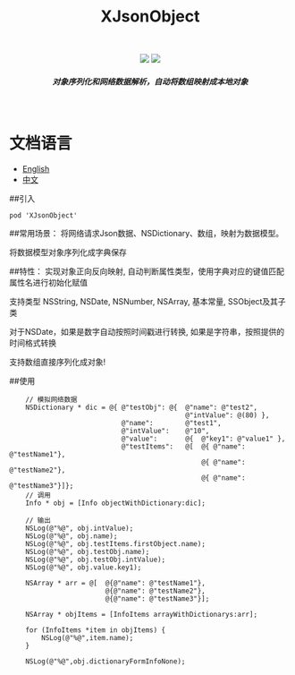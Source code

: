 <h1 align="center">XJsonObject</h1>
<br>
	<p align="center">
		<img src="https://img.shields.io/badge/版本-v0.0.1-blue.svg" />
		<img src="https://img.shields.io/badge/语言-OC-red.svg" />
	</p>
	<h5 align="center">对象序列化和网络数据解析，自动将数组映射成本地对象</h5>
</br>

# 文档语言
* [English](./README.md)
* [中文](doc/README_zh.md)

##引入
```
pod 'XJsonObject'
```
##常用场景：
将网络请求Json数据、NSDictionary、数组，映射为数据模型。

将数据模型对象序列化成字典保存

##特性：
实现对象正向反向映射, 自动判断属性类型，使用字典对应的键值匹配属性名进行初始化赋值

支持类型 NSString, NSDate, NSNumber, NSArray, 基本常量, SSObject及其子类

对于NSDate，如果是数字自动按照时间戳进行转换, 如果是字符串，按照提供的时间格式转换

支持数组直接序列化成对象!

##使用
```
    // 模拟网络数据
    NSDictionary * dic = @{ @"testObj": @{  @"name": @"test2",
                                            @"intValue": @(80) },
                            @"name":        @"test1",
                            @"intValue":    @"10",
                            @"value":       @{  @"key1": @"value1" },
                            @"testItems":   @[  @{ @"name": @"testName1"},
                                                @{ @"name": @"testName2"},
                                                @{ @"name": @"testName3"}]};
    // 调用
    Info * obj = [Info objectWithDictionary:dic];

    // 输出
    NSLog(@"%@", obj.intValue);
    NSLog(@"%@", obj.name);
    NSLog(@"%@", obj.testItems.firstObject.name);
    NSLog(@"%@", obj.testObj.name);
    NSLog(@"%@", obj.testObj.intValue);
    NSLog(@"%@", obj.value.key1);
```

```
    NSArray * arr = @[  @{@"name": @"testName1"},
                        @{@"name": @"testName2"},
                        @{@"name": @"testName3"}];
    
    NSArray * objItems = [InfoItems arrayWithDictionarys:arr];

    for (InfoItems *item in objItems) {
        NSLog(@"%@",item.name);
    }
    
    NSLog(@"%@",obj.dictionaryFormInfoNone);

```
